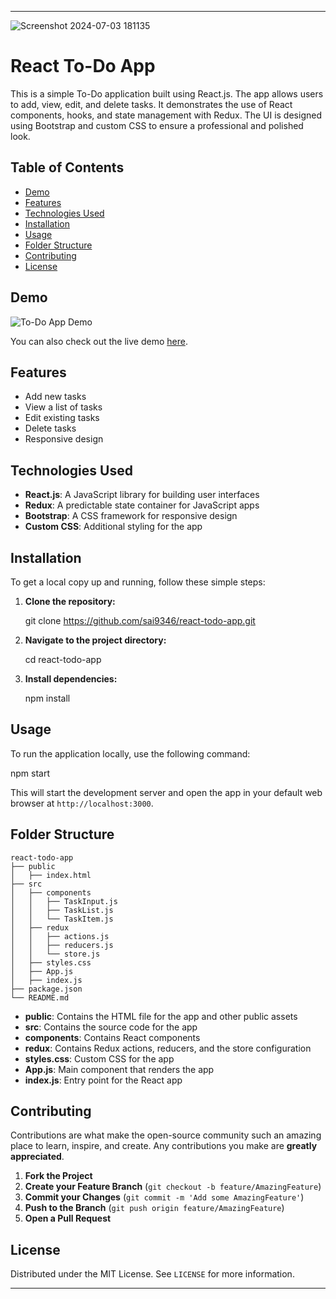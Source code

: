 
---
![Screenshot 2024-07-03 181135](https://github.com/sai9346/react-todo-app/assets/81470320/e92c11cf-a246-41f4-a231-f30fe18dffed)

# React To-Do App

This is a simple To-Do application built using React.js. The app allows users to add, view, edit, and delete tasks. It demonstrates the use of React components, hooks, and state management with Redux. The UI is designed using Bootstrap and custom CSS to ensure a professional and polished look.

## Table of Contents

- [Demo](#demo)
- [Features](#features)
- [Technologies Used](#technologies-used)
- [Installation](#installation)
- [Usage](#usage)
- [Folder Structure](#folder-structure)
- [Contributing](#contributing)
- [License](#license)

## Demo

![To-Do App Demo](./demo.gif)

You can also check out the live demo [here](http://localhost:3000/).

## Features

- Add new tasks
- View a list of tasks
- Edit existing tasks
- Delete tasks
- Responsive design

## Technologies Used

- **React.js**: A JavaScript library for building user interfaces
- **Redux**: A predictable state container for JavaScript apps
- **Bootstrap**: A CSS framework for responsive design
- **Custom CSS**: Additional styling for the app

## Installation

To get a local copy up and running, follow these simple steps:

1. **Clone the repository:**

  
   git clone https://github.com/sai9346/react-todo-app.git
  

2. **Navigate to the project directory:**


   cd react-todo-app


3. **Install dependencies:**

   
   npm install


## Usage

To run the application locally, use the following command:

npm start


This will start the development server and open the app in your default web browser at `http://localhost:3000`.

## Folder Structure

```
react-todo-app
├── public
│   ├── index.html
├── src
│   ├── components
│   │   ├── TaskInput.js
│   │   ├── TaskList.js
│   │   └── TaskItem.js
│   ├── redux
│   │   ├── actions.js
│   │   ├── reducers.js
│   │   └── store.js
│   ├── styles.css
│   ├── App.js
│   ├── index.js
├── package.json
└── README.md
```

- **public**: Contains the HTML file for the app and other public assets
- **src**: Contains the source code for the app
- **components**: Contains React components
- **redux**: Contains Redux actions, reducers, and the store configuration
- **styles.css**: Custom CSS for the app
- **App.js**: Main component that renders the app
- **index.js**: Entry point for the React app

## Contributing

Contributions are what make the open-source community such an amazing place to learn, inspire, and create. Any contributions you make are **greatly appreciated**.

1. **Fork the Project**
2. **Create your Feature Branch** (`git checkout -b feature/AmazingFeature`)
3. **Commit your Changes** (`git commit -m 'Add some AmazingFeature'`)
4. **Push to the Branch** (`git push origin feature/AmazingFeature`)
5. **Open a Pull Request**

## License

Distributed under the MIT License. See `LICENSE` for more information.

---


